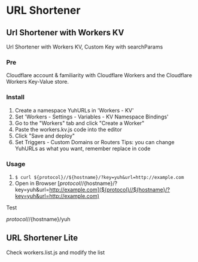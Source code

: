 # URL Shortener

##  Url Shortener with Workers KV
Url Shortener with Workers KV, Custom Key with searchParams

### Pre

Cloudflare account & familiarity with Cloudflare Workers and the Cloudflare Workers Key-Value store.

### Install

1. Create a namespace YuhURLs in 'Workers - KV'
2. Set 'Workers - Settings - Variables - KV Namespace Bindings'
3. Go to the "Workers" tab and click "Create a Worker"
4. Paste the workers.kv.js code into the editor
5. Click "Save and deploy"
6. Set Triggers - Custom Domains or Routers
Tips: you can change YuhURLs as what you want, remember replace in code

### Usage

1. ```$ curl ${protocol}//${hostname}/?key=yuh&url=http://example.com```
2. Open in Browser [${protocol}//${hostname}/?key=yuh&url=http://example.com](${protocol}//${hostname}/?key=yuh&url=http://example.com)

Test

${protocol}//${hostname}/yuh

## URL Shortener Lite

Check workers.list.js and modify the list
